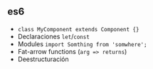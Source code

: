##  es6

* `class MyComponent extends Component {}`
* Declaraciones `let`/`const`
* Modules `import Somthing from 'somwhere';`
* Fat-arrow functions (`arg => returns`)
* Deestructuración
